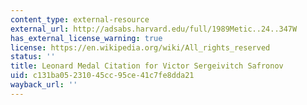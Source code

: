```yaml
---
content_type: external-resource
external_url: http://adsabs.harvard.edu/full/1989Metic..24..347W
has_external_license_warning: true
license: https://en.wikipedia.org/wiki/All_rights_reserved
status: ''
title: Leonard Medal Citation for Victor Sergeivitch Safronov
uid: c131ba05-2310-45cc-95ce-41c7fe8dda21
wayback_url: ''
---
```


